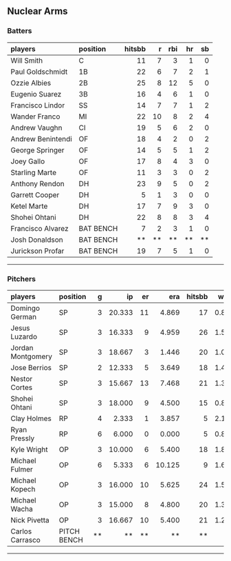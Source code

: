## Nuclear Arms

### Batters

 
|players           |position  | hitsbb|  r| rbi| hr| sb| 
|:-----------------|:---------|------:|--:|---:|--:|--:| 
|Will Smith        |C         |     11|  7|   3|  1|  0| 
|Paul Goldschmidt  |1B        |     22|  6|   7|  2|  1| 
|Ozzie Albies      |2B        |     25|  8|  12|  5|  0| 
|Eugenio Suarez    |3B        |     16|  4|   6|  1|  0| 
|Francisco Lindor  |SS        |     14|  7|   7|  1|  2| 
|Wander Franco     |MI        |     22| 10|   8|  2|  4| 
|Andrew Vaughn     |CI        |     19|  5|   6|  2|  0| 
|Andrew Benintendi |OF        |     18|  4|   2|  0|  2| 
|George Springer   |OF        |     14|  5|   5|  1|  2| 
|Joey Gallo        |OF        |     17|  8|   4|  3|  0| 
|Starling Marte    |OF        |     11|  3|   3|  0|  2| 
|Anthony Rendon    |DH        |     23|  9|   5|  0|  2| 
|Garrett Cooper    |DH        |      5|  1|   3|  0|  0| 
|Ketel Marte       |DH        |     17|  7|   9|  3|  0| 
|Shohei Ohtani     |DH        |     22|  8|   8|  3|  4| 
|Francisco Alvarez |BAT BENCH |      7|  2|   3|  1|  0| 
|Josh Donaldson    |BAT BENCH |     **| **|  **| **| **| 
|Jurickson Profar  |BAT BENCH |     19|  7|   5|  1|  0| 


* * *

### Pitchers

 
|players           |position    |  g|     ip| er|    era| hitsbb|  whip| so|  w| sv| 
|:-----------------|:-----------|--:|------:|--:|------:|------:|-----:|--:|--:|--:| 
|Domingo German    |SP          |  3| 20.333| 11|  4.869|     17| 0.836| 20|  1|  0| 
|Jesus Luzardo     |SP          |  3| 16.333|  9|  4.959|     26| 1.592| 17|  0|  0| 
|Jordan Montgomery |SP          |  3| 18.667|  3|  1.446|     20| 1.071| 19|  0|  0| 
|Jose Berrios      |SP          |  2| 12.333|  5|  3.649|     18| 1.459| 13|  1|  0| 
|Nestor Cortes     |SP          |  3| 15.667| 13|  7.468|     21| 1.340| 20|  1|  0| 
|Shohei Ohtani     |SP          |  3| 18.000|  9|  4.500|     15| 0.833| 32|  2|  0| 
|Clay Holmes       |RP          |  4|  2.333|  1|  3.857|      5| 2.143|  3|  0|  0| 
|Ryan Pressly      |RP          |  6|  6.000|  0|  0.000|      5| 0.833|  3|  0|  4| 
|Kyle Wright       |OP          |  3| 10.000|  6|  5.400|     18| 1.800| 11|  0|  0| 
|Michael Fulmer    |OP          |  6|  5.333|  6| 10.125|      9| 1.688|  5|  0|  0| 
|Michael Kopech    |OP          |  3| 16.000| 10|  5.625|     24| 1.500| 20|  0|  0| 
|Michael Wacha     |OP          |  3| 15.000|  8|  4.800|     20| 1.333| 11|  0|  0| 
|Nick Pivetta      |OP          |  3| 16.667| 10|  5.400|     21| 1.260| 18|  2|  0| 
|Carlos Carrasco   |PITCH BENCH | **|     **| **|     **|     **|    **| **| **| **| 


* * *


